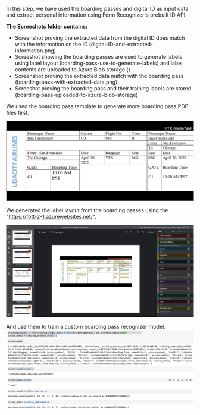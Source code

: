 In this step, we have used the boarding passes and digital ID as input data and extract personal information using Form Recognizer's prebuilt ID API.

**The Screeshots folder contains:**
* Screenshot proving the extracted data from the digital ID does match with the information on the ID (digital-ID-and-extracted-information.png)
* Screeshot showing the boarding passes are used to generate labels using label layout (boarding-pass-use-to-generate-labels) and label contents are uploaded to Azure Blob storage ()
* Screenshot proving the extracted data match with the boarding pass (boarding-pass-with-extracted-data.png)
* Screeshot proving the boarding pass and their training labels are stored (boarding-pass-uploaded-to-azure-blob-storage)

We used the boarding pass template to generate more boarding pass PDF files first.

![best](https://github.com/PedroToto/Automated-Passenger-Boarding-Kiosk/blob/main/step_2/Screeshots/boarding-pass.png)

We generated the label layout from the boarding passes using the "https://fott-2-1.azurewebsites.net/".

![best](https://github.com/PedroToto/Automated-Passenger-Boarding-Kiosk/blob/main/step_2/Screeshots/boarding-pass-use-to-generate-labels.png)

And use them to train a custom boarding pass recognizer model.
![best](https://github.com/PedroToto/Automated-Passenger-Boarding-Kiosk/blob/main/step_2/Screeshots/custom-boarding-pass-model-training.png)
